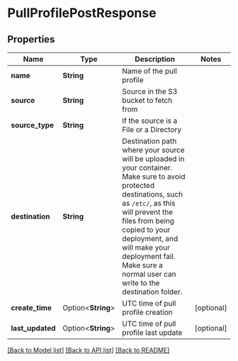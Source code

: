 # PullProfilePostResponse

## Properties

Name | Type | Description | Notes
------------ | ------------- | ------------- | -------------
**name** | **String** | Name of the pull profile | 
**source** | **String** | Source in the S3 bucket to fetch from | 
**source_type** | **String** | If the source is a File or a Directory | 
**destination** | **String** | Destination path where your source will be uploaded in your container. Make sure to avoid protected destinations, such as `/etc/`, as this will prevent the files from being copied to your deployment, and will make your deployment fail. Make sure a normal user can write to the destination folder. | 
**create_time** | Option<**String**> | UTC time of pull profile creation | [optional]
**last_updated** | Option<**String**> | UTC time of pull profile last update | [optional]

[[Back to Model list]](../README.md#documentation-for-models) [[Back to API list]](../README.md#documentation-for-api-endpoints) [[Back to README]](../README.md)


